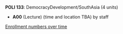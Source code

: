**POLI 133**: DemocracyDevelopment/SouthAsia (4 units)

- **A00** (Lecture) (time and location TBA) by staff

[Enrollment numbers over time](./POLI133.tsv)
